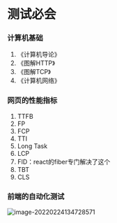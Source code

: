 # 测试必会



### 计算机基础

1. 《计算机导论》
2. 《图解HTTP》
3. 《图解TCP》
4. 《计算机网络》

### 

### 网页的性能指标

1. TTFB
2. FP
3. FCP
4. TTI
5. Long Task
6. LCP
7. FID：react的fiber专门解决了这个
8. TBT
9. CLS



### 前端的自动化测试

![image-20220224134728571](/Users/cuihaoran/note/gitbook/book/review/image-20220224134728571.png)

